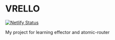 # VRELLO

[![Netlify Status](https://api.netlify.com/api/v1/badges/8c72ef99-5324-4ad5-9eba-75ece01fb8cd/deploy-status)](https://app.netlify.com/sites/dev-vrello/deploys)

My project for learning effector and atomic-router
